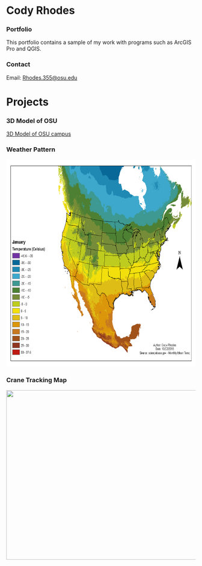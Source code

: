 # Cody Rhodes

### Portfolio

This portfolio contains a sample of my work with programs such as ArcGIS Pro and QGIS.

### Contact

Email: Rhodes.355@osu.edu

# Projects

### 3D Model of OSU
[3D Model of OSU campus](https://youtube.com/embed/7xX9uoTjA-E)

### Weather Pattern
<img src = "https://github.com/Rhodes355/Geography/blob/master/Lab5.gif" width="700" height="550" />

### Crane Tracking Map
<img src = "https://i.imgur.com/KzrMgPR.gif" width="600" height="450" />
